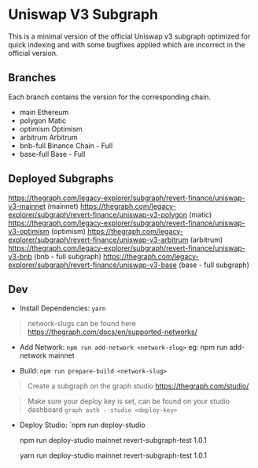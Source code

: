 # Uniswap V3 Subgraph
This is a minimal version of the official Uniswap v3 subgraph optimized for quick indexing and with some bugfixes applied which are incorrect in the official version.

## Branches
Each branch contains the version for the corresponding chain.

- main Ethereum
- polygon Matic
- optimism Optimism
- arbitrum Arbitrum
- bnb-full Binance Chain - Full
- base-full Base - Full

## Deployed Subgraphs

https://thegraph.com/legacy-explorer/subgraph/revert-finance/uniswap-v3-mainnet (mainnet)
https://thegraph.com/legacy-explorer/subgraph/revert-finance/uniswap-v3-polygon (matic)
https://thegraph.com/legacy-explorer/subgraph/revert-finance/uniswap-v3-optimism (optimism)
https://thegraph.com/legacy-explorer/subgraph/revert-finance/uniswap-v3-arbitrum (arbitrum)
https://thegraph.com/legacy-explorer/subgraph/revert-finance/uniswap-v3-bnb (bnb - full subgraph)
https://thegraph.com/legacy-explorer/subgraph/revert-finance/uniswap-v3-base (base - full subgraph)



## Dev

- Install Dependencies:
  `yarn`

> network-slugs can be found here
> https://thegraph.com/docs/en/supported-networks/

- Add Network:
  `npm run add-network <network-slug>`
  eg: npm run add-network mainnet

- Build:
  `npm run prepare-build <network-slug>`

> Create a subgraph on the graph studio
> https://thegraph.com/studio/

> Make sure your deploy key is set, can be found on your studio dashboard
> `graph auth --studio <deploy-key>`

- Deploy Studio:
  `npm run deploy-studio <network-slug> <subgraph-slug> <version>

  npm run deploy-studio mainnet revert-subgraph-test 1.0.1


  yarn run deploy-studio mainnet revert-subgraph-test 1.0.1